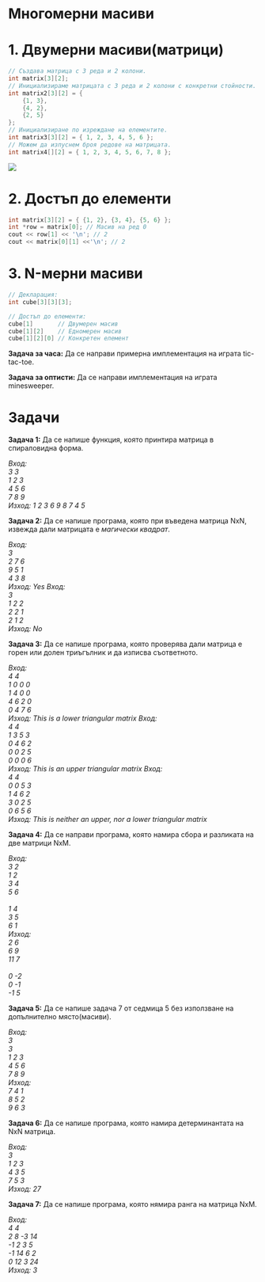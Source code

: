 <h1>Многомерни масиви</h1>

<h1>1. Двумерни масиви(матрици)</h1>

```c++
// Създава матрица с 3 реда и 2 колони.
int matrix[3][2];
// Инициализираме матрицата с 3 реда и 2 колони с конкретни стойности.
int matrix2[3][2] = {
    {1, 3},
    {4, 2},
    {2, 5}
};
// Инициализиране по изреждане на елементите.
int matrix3[3][2] = { 1, 2, 3, 4, 5, 6 };
// Можем да изпуснем броя редове на матрицата.
int matrix4[][2] = { 1, 2, 3, 4, 5, 6, 7, 8 };
```

![](https://eli.thegreenplace.net/images/2015/row-major-2D.png)

<h1>2. Достъп до елементи</h1>

```c++
int matrix[3][2] = { {1, 2}, {3, 4}, {5, 6} };
int *row = matrix[0]; // Масив на ред 0
cout << row[1] << '\n'; // 2
cout << matrix[0][1] <<'\n'; // 2
```

<h1>3. N-мерни масиви</h1>

```c++
// Декларация:
int cube[3][3][3];

// Достъп до елементи:
cube[1]       // Двумерен масив
cube[1][2]    // Едномерен масив
cube[1][2][0] // Конкретен елемент
```

**Задача за часа:** Да се направи примерна имплементация на играта tic-tac-toe.

**Задача за оптисти:** Да се направи имплементация на играта minesweeper.

<h1>Задачи</h1>

**Задача 1:** Да се напише функция, която принтира матрица в спираловидна форма.

*Вход:*<br>*3 3*<br>*1 2 3*<br>*4 5 6*<br>*7 8 9*<br>*Изход: 1 2 3 6 9 8 7 4 5*

**Задача 2:** Да се напише програма, която при въведена матрица NxN, извежда дали матрицата е *магически квадрат*.

*Вход:*<br>*3*<br>*2 7 6*<br>*9 5 1*<br>*4 3 8*<br>*Изход: Yes*
*Вход:*<br>*3*<br>*1 2 2*<br>*2 2 1*<br>*2 1 2*<br>*Изход: No*

**Задача 3:** Да се напише програма, която проверява дали матрица е горен или долен триъгълник и да изписва съответното.

*Вход:*<br>*4 4*<br>*1 0 0 0*<br>*1 4 0 0*<br>*4 6 2 0*<br>*0 4 7 6*<br>*Изход: This is a lower triangular matrix*
*Вход:*<br>*4 4*<br>*1 3 5 3*<br>*0 4 6 2*<br>*0 0 2 5*<br>*0 0 0 6*<br>*Изход: This is an upper triangular matrix*
*Вход:*<br>*4 4*<br>*0 0 5 3*<br>*1 4 6 2*<br>*3 0 2 5*<br>*0 6 5 6*<br>*Изход: This is neither an upper, nor a lower triangular matrix*

**Задача 4:** Да се направи програма, която намира сбора и разликата на две матрици NxM.

*Вход:*<br>*3 2*<br>*1 2*<br>*3 4*<br>*5 6*<br><br>*1 4*<br>*3 5*<br>*6 1*<br>*Изход:*<br>*2 6*<br>*6 9*<br>*11 7*<br><br>*0 -2*<br>*0 -1*<br>*-1 5*

**Задача 5:** Да се напише задача 7 от седмица 5 без използване на допълнително място(масиви).

*Вход:*<br>*3*<br>*3*<br>*1 2 3*<br>*4 5 6*<br>*7 8 9*<br>*Изход:*<br>*7 4 1*<br>*8 5 2*<br>*9 6 3*

**Задача 6:** Да се напише програма, която намира детерминантата на NxN матрица.

*Вход:*<br>*3*<br>*1 2 3*<br>*4 3 5*<br>*7 5 3*<br>*Изход: 27*

**Задача 7:** Да се напише програма, която нямира ранга на матрица NxM.

*Вход:*<br>*4 4*<br>*2 8 -3 14*<br>*-1 2 3 5*<br>*-1 14 6 2*<br>*0 12 3 24*<br>*Изход: 3*